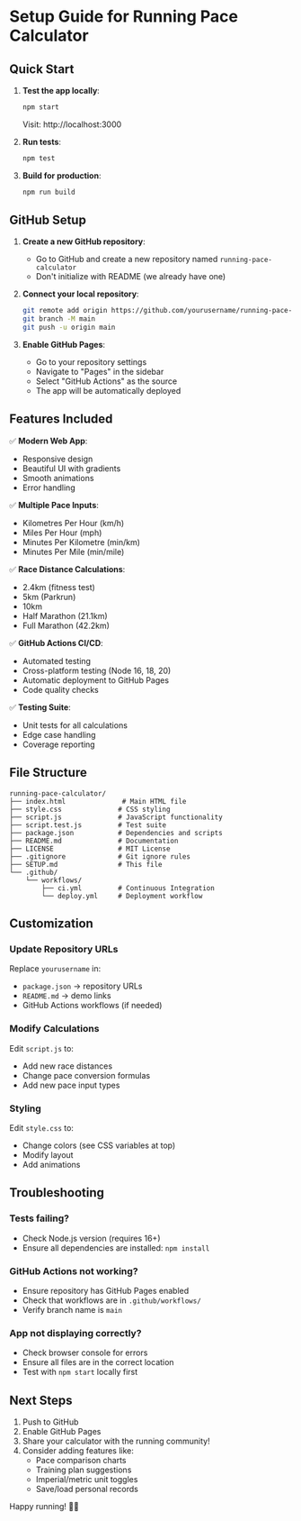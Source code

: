 # Setup Guide for Running Pace Calculator

## Quick Start

1. **Test the app locally**:
   ```bash
   npm start
   ```
   Visit: http://localhost:3000

2. **Run tests**:
   ```bash
   npm test
   ```

3. **Build for production**:
   ```bash
   npm run build
   ```

## GitHub Setup

1. **Create a new GitHub repository**:
   - Go to GitHub and create a new repository named `running-pace-calculator`
   - Don't initialize with README (we already have one)

2. **Connect your local repository**:
   ```bash
   git remote add origin https://github.com/yourusername/running-pace-calculator.git
   git branch -M main
   git push -u origin main
   ```

3. **Enable GitHub Pages**:
   - Go to your repository settings
   - Navigate to "Pages" in the sidebar
   - Select "GitHub Actions" as the source
   - The app will be automatically deployed

## Features Included

✅ **Modern Web App**:
- Responsive design
- Beautiful UI with gradients
- Smooth animations
- Error handling

✅ **Multiple Pace Inputs**:
- Kilometres Per Hour (km/h)
- Miles Per Hour (mph)
- Minutes Per Kilometre (min/km)
- Minutes Per Mile (min/mile)

✅ **Race Distance Calculations**:
- 2.4km (fitness test)
- 5km (Parkrun)
- 10km
- Half Marathon (21.1km)
- Full Marathon (42.2km)

✅ **GitHub Actions CI/CD**:
- Automated testing
- Cross-platform testing (Node 16, 18, 20)
- Automatic deployment to GitHub Pages
- Code quality checks

✅ **Testing Suite**:
- Unit tests for all calculations
- Edge case handling
- Coverage reporting

## File Structure

```
running-pace-calculator/
├── index.html              # Main HTML file
├── style.css              # CSS styling
├── script.js              # JavaScript functionality
├── script.test.js         # Test suite
├── package.json           # Dependencies and scripts
├── README.md              # Documentation
├── LICENSE                # MIT License
├── .gitignore             # Git ignore rules
├── SETUP.md               # This file
└── .github/
    └── workflows/
        ├── ci.yml         # Continuous Integration
        └── deploy.yml     # Deployment workflow
```

## Customization

### Update Repository URLs
Replace `yourusername` in:
- `package.json` → repository URLs
- `README.md` → demo links
- GitHub Actions workflows (if needed)

### Modify Calculations
Edit `script.js` to:
- Add new race distances
- Change pace conversion formulas
- Add new pace input types

### Styling
Edit `style.css` to:
- Change colors (see CSS variables at top)
- Modify layout
- Add animations

## Troubleshooting

### Tests failing?
- Check Node.js version (requires 16+)
- Ensure all dependencies are installed: `npm install`

### GitHub Actions not working?
- Ensure repository has GitHub Pages enabled
- Check that workflows are in `.github/workflows/`
- Verify branch name is `main`

### App not displaying correctly?
- Check browser console for errors
- Ensure all files are in the correct location
- Test with `npm start` locally first

## Next Steps

1. Push to GitHub
2. Enable GitHub Pages
3. Share your calculator with the running community!
4. Consider adding features like:
   - Pace comparison charts
   - Training plan suggestions
   - Imperial/metric unit toggles
   - Save/load personal records

Happy running! 🏃‍♂️

